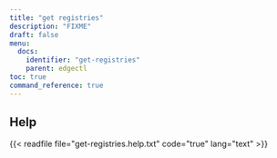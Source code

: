 ```yaml
---
title: "get registries"
description: "FIXME"
draft: false
menu:
  docs:
    identifier: "get-registries"
    parent: edgectl
toc: true
command_reference: true
---
```


## Help

{{< readfile file="get-registries.help.txt" code="true" lang="text" >}}

